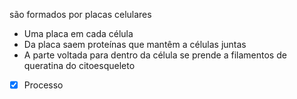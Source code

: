 são formados por placas celulares
  * Uma placa em cada célula
  * Da placa saem proteínas que mantêm a células juntas
  * A parte voltada para dentro da célula se prende a filamentos de queratina do citoesqueleto
   
 - [x] Processo 
